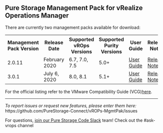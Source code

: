 <!-- wp:heading -->
<h2>Pure Storage Management Pack for vRealize Operations Manager</h2>
<!-- /wp:heading -->

<!-- wp:paragraph -->
<p>There are currently two management packs available for download: <br>
<table style="width:100%">
  <tr>
    <th>Management Pack Version</th>
    <th>Release Date</th>
    <th>Supported vROps Versions</th>
    <th>Supported Purity Versions</th>
    <th>User Guide</th>
    <th>Release Notes</th>
  </tr>
  <tr>
    <td>2.0.11</td>
    <td>February 2020</td>
    <td>6.7, 7.0, 7.5</td>
    <td>5.0+</td>
    <td><a href="https://support.purestorage.com/Solutions/VMware_Platform_Guide/User_Guides_for_VMware_Solutions/VMware_vRealize_Operations_-_vROps/Web_Guide%3A_Pure_Storage_FlashArray_Management_Pack_2.0.11">User Guide</a></td>
    <td><a href="https://support.purestorage.com/Solutions/VMware_Platform_Guide/Release_Notes_for_VMware_Solutions/vROps_2.x_Management_Pack_Release_Notes">Release Notes</a></td>
  </tr>
  <tr>
    <td>3.0.1</td>
    <td>July 6, 2020</td>
    <td>8.0, 8.1</td>
    <td>5.1+</td>
    <td><a href="https://support.purestorage.com/Solutions/VMware_Platform_Guide/User_Guides_for_VMware_Solutions/VMware_vRealize_Operations_-_vROps/Web_Guide%3A_Pure_Storage_FlashArray_Management_Pack_for_VMware_vRealize_Operations_Manager_(vROps)">User Guide</a></td>
    <td><a href="https://support.purestorage.com/Solutions/VMware_Platform_Guide/Release_Notes_for_VMware_Solutions/vROps_3.x_Management_Pack_Release_Notes">Release Notes</a></td>
  </tr>
</table>
</p>


<!-- wp:paragraph -->
<p>For the official listing refer to the VMware Compatibility Guide (VCG)<a href="https://www.vmware.com/resources/compatibility/detail.php?productid=47287&deviceCategory=vrops&details=1&partner=399&page=1&display_interval=10&sortColumn=Partner&sortOrder=Asc">here</a>.</p>
<!-- /wp:paragraph -->

<!-- wp:separator -->
<hr class="wp-block-separator"/>
<!-- /wp:separator -->

<!-- wp:paragraph -->
<p><em>To report issues or request new features, please enter them here:</em><br>
 <aa href="https://github.com/PureStorage-Connect/vROPs-MgmtPak/issues">https://github.com/PureStorage-Connect/vROPs-MgmtPak/issues</a>
</p>
<!-- /wp:paragraph -->

<!-- wp:paragraph -->
<p><a</p>
<!-- /wp:paragraph -->

<!-- wp:paragraph -->
<p>For questions,&nbsp;<a href="https://codeinvite.purestorage.com/">join our Pure Storage Code Slack</a>&nbsp;team! Check out the #ask-vrops channel</p>
<!-- /wp:paragraph -->

